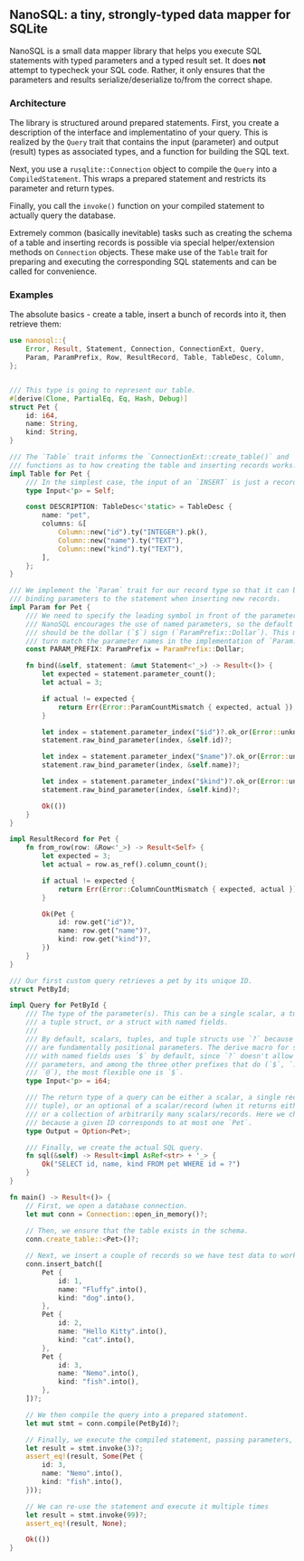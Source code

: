 ## NanoSQL: a tiny, strongly-typed data mapper for SQLite

NanoSQL is a small data mapper library that helps you execute SQL statements with typed
parameters and a typed result set. It does **not** attempt to typecheck your SQL code.
Rather, it only ensures that the parameters and results serialize/deserialize to/from
the correct shape.

### Architecture

The library is structured around prepared statements. First, you create a description
of the interface and implementatino of your query. This is realized by the `Query` trait
that contains the input (parameter) and output (result) types as associated types, and
a function for building the SQL text.

Next, you use a `rusqlite::Connection` object to compile the `Query` into a `CompiledStatement`.
This wraps a prepared statement and restricts its parameter and return types.

Finally, you call the `invoke()` function on your compiled statement to actually query the database.

Extremely common (basically inevitable) tasks such as creating the schema of a table and
inserting records is possible via special helper/extension methods on `Connection` objects.
These make use of the `Table` trait for preparing and executing the corresponding SQL statements
and can be called for convenience.

### Examples

The absolute basics - create a table, insert a bunch of records into it, then retrieve them:

```rust
use nanosql::{
    Error, Result, Statement, Connection, ConnectionExt, Query,
    Param, ParamPrefix, Row, ResultRecord, Table, TableDesc, Column,
};


/// This type is going to represent our table.
#[derive(Clone, PartialEq, Eq, Hash, Debug)]
struct Pet {
    id: i64,
    name: String,
    kind: String,
}

/// The `Table` trait informs the `ConnectionExt::create_table()` and `ConnectionExt::insert_batch()`
/// functions as to how creating the table and inserting records works.
impl Table for Pet {
    /// In the simplest case, the input of an `INSERT` is just a record of the table type.
    type Input<'p> = Self;

    const DESCRIPTION: TableDesc<'static> = TableDesc {
        name: "pet",
        columns: &[
            Column::new("id").ty("INTEGER").pk(),
            Column::new("name").ty("TEXT"),
            Column::new("kind").ty("TEXT"),
        ],
    };
}

/// We implement the `Param` trait for our record type so that it can be used for
/// binding parameters to the statement when inserting new records.
impl Param for Pet {
    /// We need to specify the leading symbol in front of the parameter names.
    /// NanoSQL encourages the use of named parameters, so the default choice
    /// should be the dollar (`$`) sign (`ParamPrefix::Dollar`). This must in
    /// turn match the parameter names in the implementation of `Param::bind`.
    const PARAM_PREFIX: ParamPrefix = ParamPrefix::Dollar;

    fn bind(&self, statement: &mut Statement<'_>) -> Result<()> {
        let expected = statement.parameter_count();
        let actual = 3;

        if actual != expected {
            return Err(Error::ParamCountMismatch { expected, actual });
        }

        let index = statement.parameter_index("$id")?.ok_or(Error::unknown_param("$id"))?;
        statement.raw_bind_parameter(index, &self.id)?;

        let index = statement.parameter_index("$name")?.ok_or(Error::unknown_param("$name"))?;
        statement.raw_bind_parameter(index, &self.name)?;

        let index = statement.parameter_index("$kind")?.ok_or(Error::unknown_param("$name"))?;
        statement.raw_bind_parameter(index, &self.kind)?;

        Ok(())
    }
}

impl ResultRecord for Pet {
    fn from_row(row: &Row<'_>) -> Result<Self> {
        let expected = 3;
        let actual = row.as_ref().column_count();

        if actual != expected {
            return Err(Error::ColumnCountMismatch { expected, actual });
        }

        Ok(Pet {
            id: row.get("id")?,
            name: row.get("name")?,
            kind: row.get("kind")?,
        })
    }
}

/// Our first custom query retrieves a pet by its unique ID.
struct PetById;

impl Query for PetById {
    /// The type of the parameter(s). This can be a single scalar, a tuple,
    /// a tuple struct, or a struct with named fields.
    ///
    /// By default, scalars, tuples, and tuple structs use `?` because they
    /// are fundamentally positional parameters. The derive macro for structs
    /// with named fields uses `$` by default, since `?` doesn't allow named
    /// parameters, and among the three other prefixes that do (`$`, `:`, and
    /// `@`), the most flexible one is `$`.
    type Input<'p> = i64;

    /// The return type of a query can be either a scalar, a single record (struct or
    /// tuple), or an optional of a scalar/record (when it returns either 0 or 1 rows),
    /// or a collection of arbitrarily many scalars/records. Here we choose an `Option`,
    /// because a given ID corresponds to at most one `Pet`.
    type Output = Option<Pet>;

    /// Finally, we create the actual SQL query.
    fn sql(&self) -> Result<impl AsRef<str> + '_> {
        Ok("SELECT id, name, kind FROM pet WHERE id = ?")
    }
}

fn main() -> Result<()> {
    // First, we open a database connection.
    let mut conn = Connection::open_in_memory()?;
    
    // Then, we ensure that the table exists in the schema.
    conn.create_table::<Pet>()?;

    // Next, we insert a couple of records so we have test data to work on.
    conn.insert_batch([
        Pet {
            id: 1,
            name: "Fluffy".into(),
            kind: "dog".into(),
        },
        Pet {
            id: 2,
            name: "Hello Kitty".into(),
            kind: "cat".into(),
        },
        Pet {
            id: 3,
            name: "Nemo".into(),
            kind: "fish".into(),
        },
    ])?;

    // We then compile the query into a prepared statement.
    let mut stmt = conn.compile(PetById)?;

    // Finally, we execute the compiled statement, passing parameters, and retrieve the results.
    let result = stmt.invoke(3)?;
    assert_eq!(result, Some(Pet { 
        id: 3,
        name: "Nemo".into(), 
        kind: "fish".into(),
    }));

    // We can re-use the statement and execute it multiple times
    let result = stmt.invoke(99)?;
    assert_eq!(result, None);

    Ok(())
}
```
